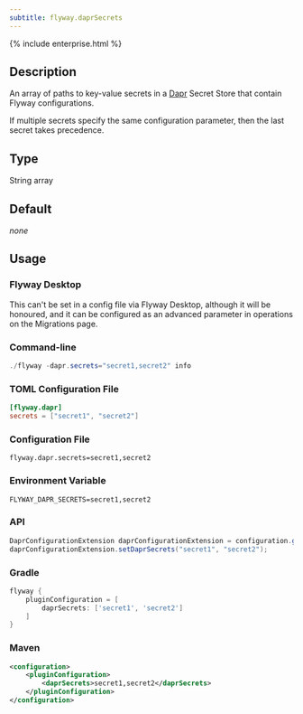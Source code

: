 ```yaml
---
subtitle: flyway.daprSecrets
---
```


{% include enterprise.html %}

## Description

An array of paths to key-value secrets in a
[Dapr](https://docs.dapr.io/developing-applications/building-blocks/secrets/secrets-overview/) Secret Store that contain
Flyway configurations.

If multiple secrets specify the same configuration parameter, then the last secret takes precedence.

## Type

String array

## Default

<i>none</i>

## Usage

### Flyway Desktop

This can't be set in a config file via Flyway Desktop, although it will be honoured, and it can be configured as an advanced parameter in operations on the Migrations page.

### Command-line

```powershell
./flyway -dapr.secrets="secret1,secret2" info
```

### TOML Configuration File

```toml
[flyway.dapr]
secrets = ["secret1", "secret2"]
```

### Configuration File

```properties
flyway.dapr.secrets=secret1,secret2
```

### Environment Variable

```properties
FLYWAY_DAPR_SECRETS=secret1,secret2
```

### API

```java
DaprConfigurationExtension daprConfigurationExtension = configuration.getConfigurationExtension(DaprConfigurationExtension.class);
daprConfigurationExtension.setDaprSecrets("secret1", "secret2");
```

### Gradle

```groovy
flyway {
    pluginConfiguration = [
        daprSecrets: ['secret1', 'secret2']
    ]
}
```

### Maven

```xml
<configuration>
    <pluginConfiguration>
        <daprSecrets>secret1,secret2</daprSecrets>
    </pluginConfiguration>
</configuration>
```
